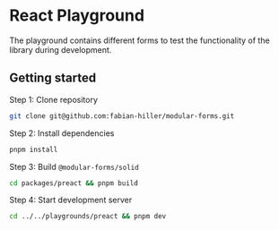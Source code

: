 # React Playground

The playground contains different forms to test the functionality of the library during development.

## Getting started

Step 1: Clone repository

```bash
git clone git@github.com:fabian-hiller/modular-forms.git
```

Step 2: Install dependencies

```bash
pnpm install
```

Step 3: Build `@modular-forms/solid`

```bash
cd packages/preact && pnpm build
```

Step 4: Start development server

```bash
cd ../../playgrounds/preact && pnpm dev
```
